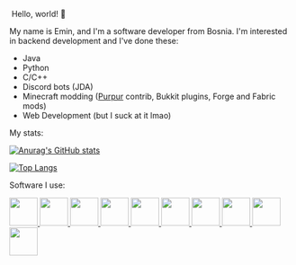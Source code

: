 &nbsp;Hello, world! 👋

My name is Emin, and I'm a software developer from Bosnia.
I'm interested in backend development and I've done these:
- Java
- Python
- C/C++
- Discord bots (JDA)
- Minecraft modding ([Purpur](https://github.com/PurpurMC/Purpur) contrib, Bukkit plugins, Forge and Fabric mods)
- Web Development (but I suck at it lmao)


My stats:

[![Anurag's GitHub stats](https://github-readme-stats.vercel.app/api?username=12emin34&theme=dark&show_icons=true)](https://github.com/anuraghazra/github-readme-stats)

[![Top Langs](https://github-readme-stats.vercel.app/api/top-langs/?username=12emin34&theme=dark&layout=compact)](https://github.com/anuraghazra/github-readme-stats)

Software I use:

<a href=https://mxlinux.org>
<img src=https://upload.wikimedia.org/wikipedia/commons/thumb/d/d4/MX_Linux_logo.svg/1130px-MX_Linux_logo.svg.png width=50px height=50px>
</a>
<a href=https://www.xfce.org>
<img src=https://upload.wikimedia.org/wikipedia/commons/thumb/5/5b/Xfce_logo.svg/400px-Xfce_logo.svg.png width=50px height=50px>
</a>
<a href=https://www.android.com>
<img src=https://logodownload.org/wp-content/uploads/2015/05/android-logo-3-2.png width=50px height=50px>
</a>
<a href=https://www.mozilla.org/en/firefox>
<img src=https://www.mozilla.org/media/protocol/img/logos/firefox/browser/logo-lg-high-res.fbc7ffbb50fd.png width=50px height=50px>
</a>
<a href=https://www.jetbrains.com/toolbox-app>
<img src=https://resources.jetbrains.com/storage/products/toolbox/img/meta/toolbox_logo_300x300.png width=50px height=50px>
</a>
<a href=https://www.jetbrains.com/idea>
<img src=https://resources.jetbrains.com/storage/products/intellij-idea/img/meta/intellij-idea_logo_300x300.png width=50px height=50px>
</a>
<a href=https://www.jetbrains.com/pycharm>
<img src=https://resources.jetbrains.com/storage/products/pycharm/img/meta/pycharm_logo_300x300.png width=50px height=50px>
</a>
<a href=https://www.jetbrains.com/webstorm>
<img src=https://resources.jetbrains.com/storage/products/webstorm/img/meta/webstorm_logo_300x300.png width=50px height=50px>
</a>
<a href=https://www.jetbrains.com/clion>
<img src=https://resources.jetbrains.com/storage/products/clion/img/meta/clion_logo_300x300.png width=50px height=50px>
</a>
<a href=https://www.jetbrains.com/phpstorm>
<img src=https://resources.jetbrains.com/storage/products/phpstorm/img/meta/phpstorm_logo_300x300.png width=50px height=50px>
</a>

